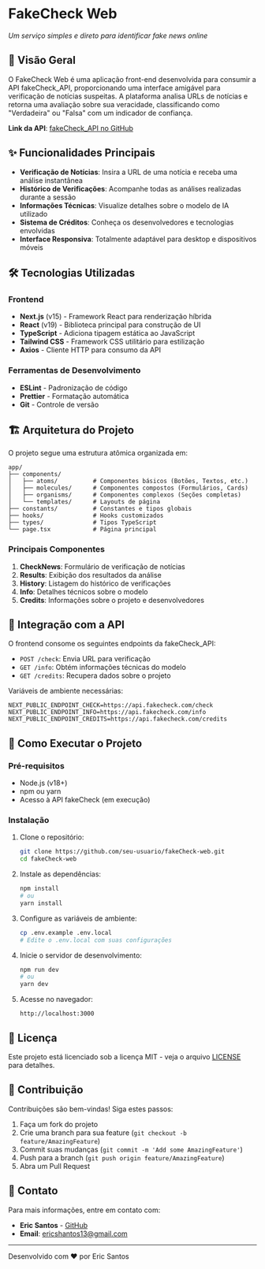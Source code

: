 # FakeCheck Web

*Um serviço simples e direto para identificar fake news online*

## 📌 Visão Geral

O FakeCheck Web é uma aplicação front-end desenvolvida para consumir a API fakeCheck_API, proporcionando uma interface amigável para verificação de notícias suspeitas. A plataforma analisa URLs de notícias e retorna uma avaliação sobre sua veracidade, classificando como "Verdadeira" ou "Falsa" com um indicador de confiança.

**Link da API**: [fakeCheck_API no GitHub](https://github.com/ericshantos/fakeCheck_API)

## ✨ Funcionalidades Principais

- **Verificação de Notícias**: Insira a URL de uma notícia e receba uma análise instantânea
- **Histórico de Verificações**: Acompanhe todas as análises realizadas durante a sessão
- **Informações Técnicas**: Visualize detalhes sobre o modelo de IA utilizado
- **Sistema de Créditos**: Conheça os desenvolvedores e tecnologias envolvidas
- **Interface Responsiva**: Totalmente adaptável para desktop e dispositivos móveis

## 🛠️ Tecnologias Utilizadas

### Frontend
- **Next.js** (v15) - Framework React para renderização híbrida
- **React** (v19) - Biblioteca principal para construção de UI
- **TypeScript** - Adiciona tipagem estática ao JavaScript
- **Tailwind CSS** - Framework CSS utilitário para estilização
- **Axios** - Cliente HTTP para consumo da API

### Ferramentas de Desenvolvimento
- **ESLint** - Padronização de código
- **Prettier** - Formatação automática
- **Git** - Controle de versão

## 🏗️ Arquitetura do Projeto

O projeto segue uma estrutura atômica organizada em:

```
app/
├── components/
│   ├── atoms/          # Componentes básicos (Botões, Textos, etc.)
│   ├── molecules/      # Componentes compostos (Formulários, Cards)
│   ├── organisms/      # Componentes complexos (Seções completas)
│   └── templates/      # Layouts de página
├── constants/          # Constantes e tipos globais
├── hooks/              # Hooks customizados
├── types/              # Tipos TypeScript
└── page.tsx            # Página principal
```

### Principais Componentes

1. **CheckNews**: Formulário de verificação de notícias
2. **Results**: Exibição dos resultados da análise
3. **History**: Listagem do histórico de verificações
4. **Info**: Detalhes técnicos sobre o modelo
5. **Credits**: Informações sobre o projeto e desenvolvedores

## 🔌 Integração com a API

O frontend consome os seguintes endpoints da fakeCheck_API:

- `POST /check`: Envia URL para verificação
- `GET /info`: Obtém informações técnicas do modelo
- `GET /credits`: Recupera dados sobre o projeto

Variáveis de ambiente necessárias:

```env
NEXT_PUBLIC_ENDPOINT_CHECK=https://api.fakecheck.com/check
NEXT_PUBLIC_ENDPOINT_INFO=https://api.fakecheck.com/info
NEXT_PUBLIC_ENDPOINT_CREDITS=https://api.fakecheck.com/credits
```

## 🚀 Como Executar o Projeto

### Pré-requisitos

- Node.js (v18+)
- npm ou yarn
- Acesso à API fakeCheck (em execução)

### Instalação

1. Clone o repositório:
   ```bash
   git clone https://github.com/seu-usuario/fakeCheck-web.git
   cd fakeCheck-web
   ```

2. Instale as dependências:
   ```bash
   npm install
   # ou
   yarn install
   ```

3. Configure as variáveis de ambiente:
   ```bash
   cp .env.example .env.local
   # Edite o .env.local com suas configurações
   ```

4. Inicie o servidor de desenvolvimento:
   ```bash
   npm run dev
   # ou
   yarn dev
   ```

5. Acesse no navegador:
   ```
   http://localhost:3000
   ```

## 📄 Licença

Este projeto está licenciado sob a licença MIT - veja o arquivo [LICENSE](LICENSE) para detalhes.

## 🤝 Contribuição

Contribuições são bem-vindas! Siga estes passos:

1. Faça um fork do projeto
2. Crie uma branch para sua feature (`git checkout -b feature/AmazingFeature`)
3. Commit suas mudanças (`git commit -m 'Add some AmazingFeature'`)
4. Push para a branch (`git push origin feature/AmazingFeature`)
5. Abra um Pull Request

## 📧 Contato

Para mais informações, entre em contato com:

- **Eric Santos** - [GitHub](https://github.com/ericshantos)  
- **Email**: ericshantos13@gmail.com

---

Desenvolvido com ❤️ por Eric Santos